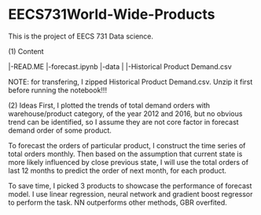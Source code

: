 # EECS731World-Wide-Products

This is the project of EECS 731 Data science.

(1) Content

|-READ.ME 
|-forecast.ipynb 
|-data 
| |-Historical Product Demand.csv

NOTE: for transfering, I zipped Historical Product Demand.csv. Unzip it first before running the notebook!!!

(2) Ideas 
First, I plotted the trends of total demand orders with warehouse/product category, of the year 2012 and 2016, but no obvious trend can be identified, so I assume they are not core factor in forecast demand order of some product.

To forecast the orders of particular product, I construct the time series of total orders monthly. Then based on the assumption that current state is more likely influenced by close previous state, I will use the total orders of last 12 months to predict the order of next month, for each product.

To save time, I picked 3 products to showcase the performance of forecast model. I use linear regression, neural network and gradient boost regressor to perform the task. NN outperforms other methods, GBR overfited.

